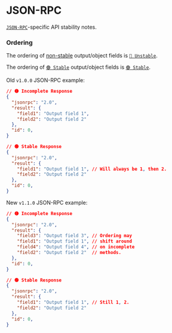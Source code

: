# JSON-RPC
[`JSON-RPC`](/json-rpc/json-rpc.md)-specific API stability notes.

### Ordering
The ordering of [non-stable](/api-stability/marker.md) output/object fields is [`🔴 Unstable`](/api-stability/marker.md).

The ordering of [`🟢 Stable`](/api-stability/marker.md) output/object fields is [`🟢 Stable`](/api-stability/marker.md).

Old `v1.0.0` JSON-RPC example:
```json
// 🟡 Incomplete Response
{
  "jsonrpc": "2.0",
  "result": {
    "field1": "Output field 1",
    "field2": "Output field 2"
  },
  "id": 0,
}

// 🟢 Stable Response
{
  "jsonrpc": "2.0",
  "result": {
    "field1": "Output field 1", // Will always be 1, then 2.
    "field2": "Output field 2"
  },
  "id": 0,
}
```

New `v1.1.0` JSON-RPC example:
```json
// 🟡 Incomplete Response
{
  "jsonrpc": "2.0",
  "result": {
    "field3": "Output field 3", // Ordering may
    "field1": "Output field 1", // shift around
    "field4": "Output field 4", // on incomplete
    "field2": "Output field 2"  // methods.
  },
  "id": 0,
}

// 🟢 Stable Response
{
  "jsonrpc": "2.0",
  "result": {
    "field1": "Output field 1", // Still 1, 2.
    "field2": "Output field 2"
  },
  "id": 0,
}
```
